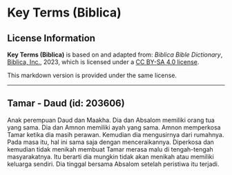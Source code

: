# Key Terms (Biblica)

## License Information

**Key Terms (Biblica)** is based on and adapted from: _Biblica Bible Dictionary_, [Biblica, Inc.](https://www.biblica.com/), 2023, which is licensed under a [CC BY-SA 4.0 license](https://creativecommons.org/licenses/by-sa/4.0/legalcode.en).

This markdown version is provided under the same license.



--------------------------------

## Tamar - Daud (id: 203606)

Anak perempuan Daud dan Maakha. Dia dan Absalom memiliki orang tua yang sama. Dia dan Amnon memiliki ayah yang sama. Amnon memperkosa Tamar ketika dia masih perawan. Kemudian dia mengusirnya dari rumahnya. Pada masa itu, hal ini sama saja dengan menceraikannya. Diperkosa dan kemudian tidak menikah membuat Tamar merasa malu di tengah\-tengah masyarakatnya. Itu berarti dia mungkin tidak akan menikah atau memiliki keluarga sendiri. Dia tinggal bersama Absalom setelah peristiwa itu terjadi.


